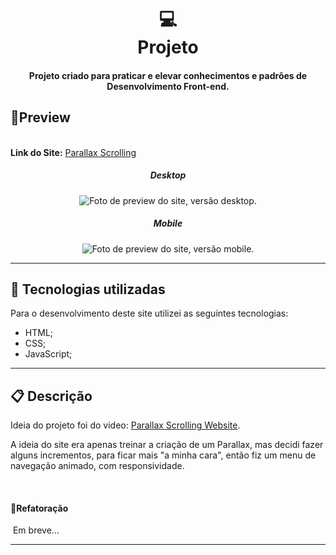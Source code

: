 <h1 align="center">
  💻<br>Projeto
</h1>
<h4 align="center">
  Projeto criado para praticar e elevar conhecimentos e padrões de Desenvolvimento Front-end.
</h4>

## 🔎Preview
<div align="center">
    <div align='left'>
        <br>
    <span><b>Link do Site:</b></span> <a target="_blank" href='https://isaac-mcastanho.github.io/Front-end/Intermediate-projects/site-parallax/'>Parallax Scrolling</a>
    </div>
<h5>Desktop</h5>
<img src="./assets/preview/preview-menuDesktop.gif" alt="Foto de preview do site, versão desktop."/>
<h5>Mobile</h5>
<img  src="./assets/preview/preview-menuMobile.gif" alt="Foto de preview do site, versão mobile."/>
</div>








---

## 💼 Tecnologias utilizadas
Para o desenvolvimento deste site utilizei as seguintes tecnologias:

- HTML;
- CSS;
- JavaScript;

---

## 📋 Descrição

<p align="">
    Ideia do projeto foi do video: <a href="https://www.youtube.com/watch?v=1wfeqDyMUx4">Parallax Scrolling Website</a>.<br>
</p>
<p>A ideia do site era apenas treinar a criação de um Parallax, mas decidi fazer alguns incrementos, para ficar mais "a minha cara", então fiz um menu de navegação animado, com responsividade.</p>

​    



#### 🔬Refatoração

​	Em breve...






---

## 
